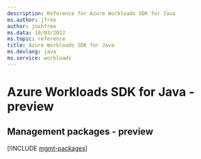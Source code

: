```yaml
---
description: Reference for Azure Workloads SDK for Java
ms.author: jfree
author: joshfree
ms.data: 10/03/2022
ms.topic: reference
title: Azure Workloads SDK for Java
ms.devlang: java
ms.service: workloads
---
```

# Azure Workloads SDK for Java - preview

## Management packages - preview
[!INCLUDE [mgmt-packages](workloads-mgmt-index.md)]